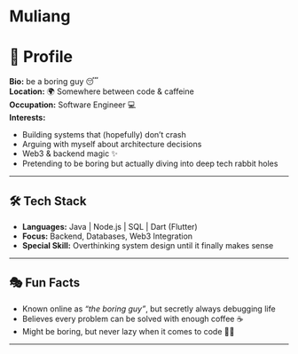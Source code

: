 # Muliang

# 🌌 Profile

**Bio:** be a boring guy 😴  
**Location:** 🌍 Somewhere between code & caffeine  
**Occupation:** Software Engineer 💻  
**Interests:**  
- Building systems that (hopefully) don’t crash  
- Arguing with myself about architecture decisions  
- Web3 & backend magic ✨  
- Pretending to be boring but actually diving into deep tech rabbit holes  

---

## 🛠️ Tech Stack
- **Languages:** Java | Node.js | SQL | Dart (Flutter)  
- **Focus:** Backend, Databases, Web3 Integration  
- **Special Skill:** Overthinking system design until it finally makes sense  

---

## 🎭 Fun Facts
- Known online as *“the boring guy”*, but secretly always debugging life  
- Believes every problem can be solved with enough coffee ☕  
- Might be boring, but never lazy when it comes to code 🧑‍💻  

---
